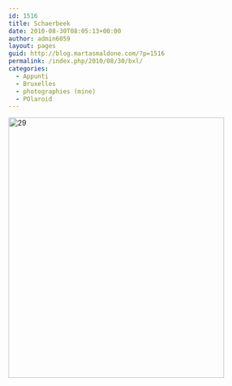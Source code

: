 ```yaml
---
id: 1516
title: Schaerbeek
date: 2010-08-30T08:05:13+00:00
author: admin6059
layout: pages
guid: http://blog.martasmaldone.com/?p=1516
permalink: /index.php/2010/08/30/bxl/
categories:
  - Appunti
  - Bruxelles
  - photographies (mine)
  - POlaroid
---
```

[<img class="aligncenter size-full wp-image-1515" title="29" src="http://blog.martasmaldone.eu/wp-content/uploads/2010/10/29.jpeg" alt="29" width="425" height="514" srcset="http://blog.martasmaldone.eu/wp-content/uploads/2010/10/29.jpeg 425w, http://blog.martasmaldone.eu/wp-content/uploads/2010/10/29-248x300.jpeg 248w" sizes="(max-width: 425px) 100vw, 425px" />](http://blog.martasmaldone.eu/wp-content/uploads/2010/10/29.jpeg)